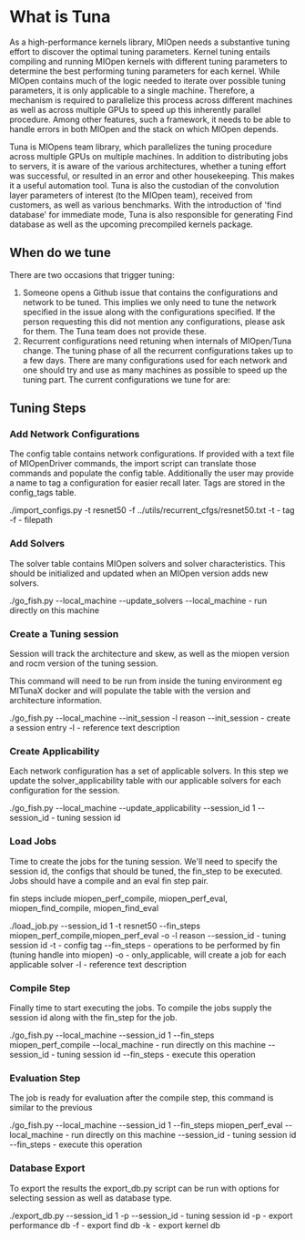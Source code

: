 # What is Tuna
As a high-performance kernels library, MIOpen needs a substantive tuning effort to discover the
optimal tuning parameters. Kernel tuning entails compiling and running MIOpen kernels with different
tuning parameters to determine the best performing tuning parameters for each kernel. While MIOpen
contains much of the logic needed to iterate over possible tuning parameters, it is only applicable
to a single machine. Therefore, a mechanism is required to parallelize this process across different
machines as well as across multiple GPUs to speed up this inherently parallel procedure. Among other
features, such a framework, it needs to be able to handle errors in both MIOpen and the stack on which
MIOpen depends.

Tuna is MIOpens team library, which parallelizes the tuning procedure across multiple GPUs on
multiple machines. In addition to distributing jobs to servers, it is aware of the various
architectures, whether a tuning effort was successful, or resulted in an error and other housekeeping.
This makes it a useful automation tool. Tuna is also the custodian of the convolution layer parameters
of interest (to the MIOpen team), received from customers, as well as various benchmarks. With the
introduction of 'find database' for immediate mode, Tuna is also responsible for generating Find
database as well as the upcoming precompiled kernels package.

## When do we tune
There are two occasions that trigger tuning:
1. Someone opens a Github issue that contains the configurations and network to be tuned.
This implies we only need to tune the network specified in the issue along with the
configurations specified. If the person requesting this did not mention any configurations,
please ask for them. The Tuna team does not provide these.
2. Recurrent configurations need retuning when internals of MIOpen/Tuna change. The tuning
phase of all the recurrent configurations takes up to a few days. There are many configurations
used for each network and one should try and use as many machines as possible to speed up
the tuning part. The current configurations we tune for are:

## Tuning Steps

### Add Network Configurations 
The config table contains network configurations. If provided with a text file of MIOpenDriver
commands, the import script can translate those commands and populate the config table. 
Additionally the user may provide a name to tag a configuration for easier recall later.
Tags are stored in the config_tags table.

./import_configs.py -t resnet50 -f ../utils/recurrent_cfgs/resnet50.txt
-t - tag
-f - filepath

### Add Solvers
The solver table contains MIOpen solvers and solver characteristics. This should be initialized
and updated when an MIOpen version adds new solvers.

./go_fish.py --local_machine --update_solvers
--local_machine - run directly on this machine

### Create a Tuning session
Session will track the architecture and skew, as well as the miopen version and 
rocm version of the tuning session.

This command will need to be run from inside the tuning environment eg MITunaX docker
and will populate the table with the version and architecture information.

./go_fish.py --local_machine --init_session -l reason
--init_session - create a session entry
-l             - reference text description

### Create Applicability
Each network configuration has a set of applicable solvers. In this step we update the
solver_applicability table with our applicable solvers for each configuration for the session.

./go_fish.py --local_machine --update_applicability --session_id 1
--session_id - tuning session id

### Load Jobs
Time to create the jobs for the tuning session. We'll need to specify the session id, the configs that
should be tuned, the fin_step to be executed. Jobs should have a compile and an eval fin step pair.

fin steps include miopen_perf_compile, miopen_perf_eval, miopen_find_compile, miopen_find_eval

./load_job.py --session_id 1 -t resnet50 --fin_steps miopen_perf_compile,miopen_perf_eval -o -l reason
--session_id - tuning session id
-t           - config tag
--fin_steps  - operations to be performed by fin (tuning handle into miopen)
-o           - only_applicable, will create a job for each applicable solver
-l           - reference text description

### Compile Step
Finally time to start executing the jobs. To compile the jobs supply the session id
along with the fin_step for the job.

./go_fish.py --local_machine --session_id 1 --fin_steps miopen_perf_compile
--local_machine - run directly on this machine
--session_id    - tuning session id
--fin_steps     - execute this operation

### Evaluation Step
The job is ready for evaluation after the compile step, this command is similar to the previous

./go_fish.py --local_machine --session_id 1 --fin_steps miopen_perf_eval
--local_machine - run directly on this machine
--session_id    - tuning session id
--fin_steps     - execute this operation

### Database Export
To export the results the export_db.py script can be run with options
for selecting session as well as database type.

./export_db.py --session_id 1 -p
--session_id - tuning session id
-p           - export performance db
-f           - export find db
-k           - export kernel db
